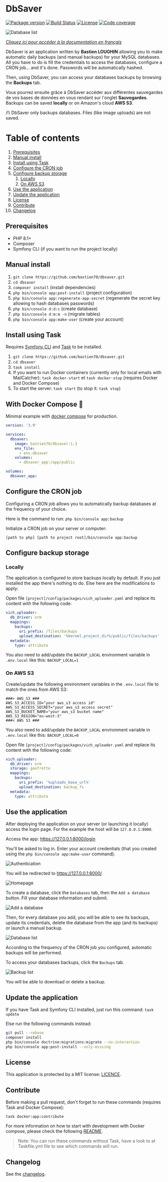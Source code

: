 # DbSaver

[![Package version](https://img.shields.io/github/v/release/bastien70/dbsaver.svg?style=flat-square)](https://github.com/bastien70/dbsaver/releases)
[![Build Status](https://img.shields.io/github/workflow/status/bastien70/dbsaver/Continuous%20Integration/main?style=flat-square)](https://github.com/bastien70/dbsaver/actions?query=workflow%3A"Continuous+Integration"+branch%3Amain)
[![License](https://img.shields.io/badge/license-MIT-red.svg?style=flat-square)](LICENSE)
[![Code coverage](https://img.shields.io/codecov/c/github/bastien70/dbsaver?style=flat-square)](https://codecov.io/gh/bastien70/dbsaver/branch/main)

![Database list](images/database-list-en.png?raw=true)

*[Cliquez ici pour accéder à la documentation en français](french.md)*

DbSaver is an application written by **Bastien LOUGHIN** allowing you to make automatic daily backups (and manual
backups) for your MySQL databases.
All you have to do is fill the credentials to access the databases, configure a CRON job... and it's done.
Passwords will be automatically hashed.

Then, using DbSaver, you can access your databases backups by browsing the **Backups** tab.

Vous pourrez ensuite grâce à DbSaver accéder aux différentes sauvegardes de vos bases de données en vous rendant sur
l'onglet **Sauvegardes**.
Backups can be saved **locally** or on Amazon's cloud **AWS S3**.

/!\ DbSaver only backups databases. Files (like image uploads) are not saved.

# Table of contents

1. [Prerequisites](#prerequisites)
1. [Manual install](#manual-install)
1. [Install using Task](#task-install)
1. [Configure the CRON job](#cron)
1. [Configure backup storage](#storage-config)
    1. [Locally](#local-storage)
    1. [On AWS S3](#aws-storage)
1. [Use the application](#use-app)
1. [Update the application](#update-app)
1. [License](#license)
1. [Contribute](#contribute)
1. [Changelog](#changelog)

## Prerequisites <a name="prerequisites"></a>

* PHP 8.1+
* Composer
* Symfony CLI (if you want to run the project locally)

## Manual install <a name="manual-install"></a>

1. `git clone https://github.com/bastien70/dbsaver.git`
1. `cd dbsaver`
1. `composer install` (install dependencies)
1. `php bin/console app:post-install` (project configuration)
1. `php bin/console app:regenerate-app-secret` (regenerate the secret key allowing to hash databases passwords)
1. `php bin/console d:d:c` (create database)
1. `php bin/console d:m:m -n` (migrate tables)
1. `php bin/console app:make-user` (create your account)

## Install using Task <a name="task-install"></a>

Requires [Symfony CLI](https://symfony.com/download) and [Task](https://taskfile.dev/) to be installed.

1. `git clone https://github.com/bastien70/dbsaver.git`
1. `cd dbsaver`
1. `task install`
1. If you want to run Docker containers (currently only for local emails with MailCatcher): `task docker-start`
   et `task docker-stop` (requires Docker and Docker Compose)
1. To start the server: `task start` (to stop it: `task stop`)

## With Docker Compose 🐋

Minimal example with [docker compose](https://docs.docker.com/compose/install/) for production.

```yaml
version: '3.9'

services:
  dbsaver:
    image: bastien70/dbsaver:1.3
    env_file:
      - env.dbsaver
    volumes:
      - dbsaver_app:/app/public

volumes:
  dbsaver_app:
```

## Configure the CRON job <a name="cron"></a>

Configuring a CRON job allows you to automatically backup databases at the frequency of your choice.

Here is the command to run: `php bin/console app:backup`

Initialize a CRON job on your server or computer:

`[path to php] [path to project root]/bin/console app:backup`

## Configure backup storage <a name="storage-config"></a>

### Locally <a name="local-storage"></a>

The application is configured to store backups locally by default.
If you just installed the app there's nothing to do.
Else here are the modifications to apply:

Open file `[project]/config/packages/vich_uploader.yaml` and replace its content with the following code:

```yaml
vich_uploader:
  db_driver: orm
  mappings:
    backups:
      uri_prefix: /files/backups
      upload_destination: '%kernel.project_dir%/public/files/backups'
  metadata:
    type: attribute
```

You also need to add/update the `BACKUP_LOCAL` environment variable in `.env.local` like this:
`BACKUP_LOCAL=1`

### On AWS S3 <a name="aws-storage"></a>

Create/update the following environment variables in the `.env.local` file to match the ones from AWS S3:

```
###> AWS_S3 ###
AWS_S3_ACCESS_ID="your aws_s3 access id"
AWS_S3_ACCESS_SECRET="your aws_s3 access secret"
AWS_S3_BUCKET_NAME="your aws_s3 bucket name"
AWS_S3_REGION="eu-west-3"
###< AWS S3 ###
```

You also need to add/update the `BACKUP_LOCAL` environment variable in `.env.local` like this:
`BACKUP_LOCAL=0`

Open file `[project]/config/packages/vich_uploader.yaml` and replace its content with the following code:

```yaml
vich_uploader:
  db_driver: orm
  storage: gaufrette
  mappings:
    backups:
      uri_prefix: '%uploads_base_url%'
      upload_destination: backup_fs
  metadata:
    type: attribute
```

## Use the application <a name="use-app"></a>

After deploying the application on your server (or launching it locally) access the login page.
For the example the host will be `127.0.0.1:8000`.

Access the app: https://127.0.0.1:8000/login

You'll be asked to log in. Enter your account credentials (that you created using the `php bin/console app:make-user`
command).

![Authentication](images/login-en.png?raw=true)

You will be redirected to https://127.0.0.1:8000/

![Homepage](images/home-en.png?raw=true)

To create a database, click the `Databases` tab, then the `Add a database` button.
Fill your database information and submit.

![Add a database](images/database-create-en.png?raw=true)

Then, for every database you add, you will be able to see its backups, update its credentials, delete the database from
the app (and its backups) or launch a manual backup.

![Database list](images/database-list-en.png?raw=true)

According to the frequency of the CRON job you configured, automatic backups will be performed.

To access your databases backups, click the `Backups` tab.

![Backup list](images/backup-list-en.png?raw=true)

You will be able to download or delete a backup.

## Update the application <a name="update-app"></a>

If you have Task and Symfony CLI installed, just run this command: `task update`

Else run the following commands instead:

```bash
git pull --rebase
composer install
php bin/console doctrine:migrations:migrate --no-interaction
php bin/console app:post-install --only-missing
```

## License <a name="license"></a>

This application is protected by a MIT license: [LICENCE](../LICENSE).

## Contribute <a name="contribute"></a>

Before making a pull request, don't forget to run these commands (requires Task and Docker Compose):

```shell
task docker:app:contribute
```

For more information on how to start with development with Docker compose, please check the
following [README](../docs/contribute/english.md).

> Note: You can run these commands without Task, have a look to at Taskfile.yml file to see which commands will run.

## Changelog <a name="changelog"></a>

See the [changelog](../CHANGELOG.md).
